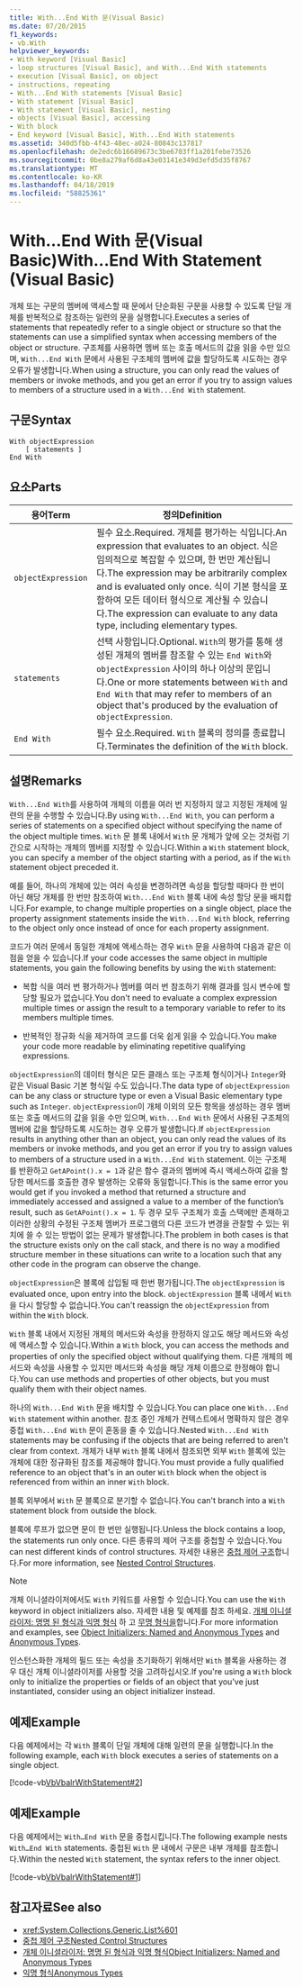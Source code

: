 ```yaml
---
title: With...End With 문(Visual Basic)
ms.date: 07/20/2015
f1_keywords:
- vb.With
helpviewer_keywords:
- With keyword [Visual Basic]
- loop structures [Visual Basic], and With...End With statements
- execution [Visual Basic], on object
- instructions, repeating
- With...End With statements [Visual Basic]
- With statement [Visual Basic]
- With statement [Visual Basic], nesting
- objects [Visual Basic], accessing
- With block
- End keyword [Visual Basic], With...End With statements
ms.assetid: 340d5fbb-4f43-48ec-a024-80843c137817
ms.openlocfilehash: de2edc6b16689673c3be6703ff1a201febe73526
ms.sourcegitcommit: 0be8a279af6d8a43e03141e349d3efd5d35f8767
ms.translationtype: MT
ms.contentlocale: ko-KR
ms.lasthandoff: 04/18/2019
ms.locfileid: "58825361"
---
```

# <a name="withend-with-statement-visual-basic"></a><span data-ttu-id="28c7a-102">With...End With 문(Visual Basic)</span><span class="sxs-lookup"><span data-stu-id="28c7a-102">With...End With Statement (Visual Basic)</span></span>
<span data-ttu-id="28c7a-103">개체 또는 구문의 멤버에 액세스할 때 문에서 단순화된 구문을 사용할 수 있도록 단일 개체를 반복적으로 참조하는 일련의 문을 실행합니다.</span><span class="sxs-lookup"><span data-stu-id="28c7a-103">Executes a series of statements that repeatedly refer to a single object or structure so that the statements can use a simplified syntax when accessing members of the object or structure.</span></span>  <span data-ttu-id="28c7a-104">구조체를 사용하면 멤버 또는 호출 메서드의 값을 읽을 수만 있으며, `With...End With` 문에서 사용된 구조체의 멤버에 값을 할당하도록 시도하는 경우 오류가 발생합니다.</span><span class="sxs-lookup"><span data-stu-id="28c7a-104">When using a structure, you can only read the values of members or invoke methods, and you get an error if you try to assign values to members of a structure used in a `With...End With` statement.</span></span>  
  
## <a name="syntax"></a><span data-ttu-id="28c7a-105">구문</span><span class="sxs-lookup"><span data-stu-id="28c7a-105">Syntax</span></span>  
  
```  
With objectExpression  
    [ statements ]  
End With  
```  
  
## <a name="parts"></a><span data-ttu-id="28c7a-106">요소</span><span class="sxs-lookup"><span data-stu-id="28c7a-106">Parts</span></span>  
  
|<span data-ttu-id="28c7a-107">용어</span><span class="sxs-lookup"><span data-stu-id="28c7a-107">Term</span></span>|<span data-ttu-id="28c7a-108">정의</span><span class="sxs-lookup"><span data-stu-id="28c7a-108">Definition</span></span>|  
|---|---|  
|`objectExpression`|<span data-ttu-id="28c7a-109">필수 요소.</span><span class="sxs-lookup"><span data-stu-id="28c7a-109">Required.</span></span> <span data-ttu-id="28c7a-110">개체를 평가하는 식입니다.</span><span class="sxs-lookup"><span data-stu-id="28c7a-110">An expression that evaluates to an object.</span></span> <span data-ttu-id="28c7a-111">식은 임의적으로 복잡할 수 있으며, 한 번만 계산됩니다.</span><span class="sxs-lookup"><span data-stu-id="28c7a-111">The expression may be arbitrarily complex and is evaluated only once.</span></span> <span data-ttu-id="28c7a-112">식이 기본 형식을 포함하여 모든 데이터 형식으로 계산될 수 있습니다.</span><span class="sxs-lookup"><span data-stu-id="28c7a-112">The expression can evaluate to any data type, including elementary types.</span></span>|  
|`statements`|<span data-ttu-id="28c7a-113">선택 사항입니다.</span><span class="sxs-lookup"><span data-stu-id="28c7a-113">Optional.</span></span> <span data-ttu-id="28c7a-114">`With`의 평가를 통해 생성된 개체의 멤버를 참조할 수 있는 `End With`와 `objectExpression` 사이의 하나 이상의 문입니다.</span><span class="sxs-lookup"><span data-stu-id="28c7a-114">One or more statements between `With` and `End With` that may refer to members of an object that's produced by the evaluation of `objectExpression`.</span></span>|  
|`End With`|<span data-ttu-id="28c7a-115">필수 요소.</span><span class="sxs-lookup"><span data-stu-id="28c7a-115">Required.</span></span> <span data-ttu-id="28c7a-116">`With` 블록의 정의를 종료합니다.</span><span class="sxs-lookup"><span data-stu-id="28c7a-116">Terminates the definition of the `With` block.</span></span>|  
  
## <a name="remarks"></a><span data-ttu-id="28c7a-117">설명</span><span class="sxs-lookup"><span data-stu-id="28c7a-117">Remarks</span></span>  
 <span data-ttu-id="28c7a-118">`With...End With`를 사용하여 개체의 이름을 여러 번 지정하지 않고 지정된 개체에 일련의 문을 수행할 수 있습니다.</span><span class="sxs-lookup"><span data-stu-id="28c7a-118">By using `With...End With`, you can perform a series of statements on a specified object without specifying the name of the object multiple times.</span></span> <span data-ttu-id="28c7a-119">`With` 문 블록 내에서 `With` 문 개체가 앞에 오는 것처럼 기간으로 시작하는 개체의 멤버를 지정할 수 있습니다.</span><span class="sxs-lookup"><span data-stu-id="28c7a-119">Within a `With` statement block, you can specify a member of the object starting with a period, as if the `With` statement object preceded it.</span></span>  
  
 <span data-ttu-id="28c7a-120">예를 들어, 하나의 개체에 있는 여러 속성을 변경하려면 속성을 할당할 때마다 한 번이 아닌 해당 개체를 한 번만 참조하여 `With...End With` 블록 내에 속성 할당 문을 배치합니다.</span><span class="sxs-lookup"><span data-stu-id="28c7a-120">For example, to change multiple properties on a single object, place the property assignment statements inside the `With...End With` block, referring to the object only once instead of once for each property assignment.</span></span>  
  
 <span data-ttu-id="28c7a-121">코드가 여러 문에서 동일한 개체에 액세스하는 경우 `With` 문을 사용하여 다음과 같은 이점을 얻을 수 있습니다.</span><span class="sxs-lookup"><span data-stu-id="28c7a-121">If your code accesses the same object in multiple statements, you gain the following benefits by using the `With` statement:</span></span>  
  
-   <span data-ttu-id="28c7a-122">복합 식을 여러 번 평가하거나 멤버를 여러 번 참조하기 위해 결과를 임시 변수에 할당할 필요가 없습니다.</span><span class="sxs-lookup"><span data-stu-id="28c7a-122">You don't need to evaluate a complex expression multiple times or assign the result to a temporary variable to refer to its members multiple times.</span></span>  
  
-   <span data-ttu-id="28c7a-123">반복적인 정규화 식을 제거하여 코드를 더욱 쉽게 읽을 수 있습니다.</span><span class="sxs-lookup"><span data-stu-id="28c7a-123">You make your code more readable by eliminating repetitive qualifying expressions.</span></span>  
  
 <span data-ttu-id="28c7a-124">`objectExpression`의 데이터 형식은 모든 클래스 또는 구조체 형식이거나 `Integer`와 같은 Visual Basic 기본 형식일 수도 있습니다.</span><span class="sxs-lookup"><span data-stu-id="28c7a-124">The data type of `objectExpression` can be any class or structure type or even a Visual Basic elementary type such as `Integer`.</span></span>  <span data-ttu-id="28c7a-125">`objectExpression`이 개체 이외의 모든 항목을 생성하는 경우 멤버 또는 호출 메서드의 값을 읽을 수만 있으며, `With...End With` 문에서 사용된 구조체의 멤버에 값을 할당하도록 시도하는 경우 오류가 발생합니다.</span><span class="sxs-lookup"><span data-stu-id="28c7a-125">If `objectExpression` results in anything other than an object, you can only read the values of its members or invoke methods, and you get an error if you try to assign values to members of a structure used in a `With...End With` statement.</span></span>  <span data-ttu-id="28c7a-126">이는 구조체를 반환하고 `GetAPoint().x = 1`과 같은 함수 결과의 멤버에 즉시 액세스하여 값을 할당한 메서드를 호출한 경우 발생하는 오류와 동일합니다.</span><span class="sxs-lookup"><span data-stu-id="28c7a-126">This is the same error you would get if you invoked a method that returned a structure and immediately accessed and assigned a value to a member of the function’s result, such as `GetAPoint().x = 1`.</span></span>  <span data-ttu-id="28c7a-127">두 경우 모두 구조체가 호출 스택에만 존재하고 이러한 상황의 수정된 구조체 멤버가 프로그램의 다른 코드가 변경을 관찰할 수 있는 위치에 쓸 수 있는 방법이 없는 문제가 발생합니다.</span><span class="sxs-lookup"><span data-stu-id="28c7a-127">The problem in both cases is that the structure exists only on the call stack, and there is no way a modified structure member in these situations can write to  a location such that any other code in the program can observe the change.</span></span>  
  
 <span data-ttu-id="28c7a-128">`objectExpression`은 블록에 삽입될 때 한번 평가됩니다.</span><span class="sxs-lookup"><span data-stu-id="28c7a-128">The `objectExpression` is evaluated once, upon entry into the block.</span></span> <span data-ttu-id="28c7a-129">`objectExpression` 블록 내에서 `With`을 다시 할당할 수 없습니다.</span><span class="sxs-lookup"><span data-stu-id="28c7a-129">You can't reassign the `objectExpression` from within the `With` block.</span></span>  
  
 <span data-ttu-id="28c7a-130">`With` 블록 내에서 지정된 개체의 메서드와 속성을 한정하지 않고도 해당 메서드와 속성에 액세스할 수 있습니다.</span><span class="sxs-lookup"><span data-stu-id="28c7a-130">Within a `With` block, you can access the methods and properties of only the specified object without qualifying them.</span></span> <span data-ttu-id="28c7a-131">다른 개체의 메서드와 속성을 사용할 수 있지만 메서드와 속성을 해당 개체 이름으로 한정해야 합니다.</span><span class="sxs-lookup"><span data-stu-id="28c7a-131">You can use methods and properties of other objects, but you must qualify them with their object names.</span></span>  
  
 <span data-ttu-id="28c7a-132">하나의 `With...End With` 문을 배치할 수 있습니다.</span><span class="sxs-lookup"><span data-stu-id="28c7a-132">You can place one `With...End With` statement within another.</span></span> <span data-ttu-id="28c7a-133">참조 중인 개체가 컨텍스트에서 명확하지 않은 경우 중첩 `With...End With` 문이 혼동을 줄 수 있습니다.</span><span class="sxs-lookup"><span data-stu-id="28c7a-133">Nested `With...End With` statements may be confusing if the objects that are being referred to aren't clear from context.</span></span> <span data-ttu-id="28c7a-134">개체가 내부 `With` 블록 내에서 참조되면 외부 `With` 블록에 있는 개체에 대한 정규화된 참조를 제공해야 합니다.</span><span class="sxs-lookup"><span data-stu-id="28c7a-134">You must provide a fully qualified reference to an object that's in an outer `With` block when the object is referenced from within an inner `With` block.</span></span>  
  
 <span data-ttu-id="28c7a-135">블록 외부에서 `With` 문 블록으로 분기할 수 없습니다.</span><span class="sxs-lookup"><span data-stu-id="28c7a-135">You can't branch into a `With` statement block from outside the block.</span></span>  
  
 <span data-ttu-id="28c7a-136">블록에 루프가 없으면 문이 한 번만 실행됩니다.</span><span class="sxs-lookup"><span data-stu-id="28c7a-136">Unless the block contains a loop, the statements run only once.</span></span> <span data-ttu-id="28c7a-137">다른 종류의 제어 구조를 중첩할 수 있습니다.</span><span class="sxs-lookup"><span data-stu-id="28c7a-137">You can nest different kinds of control structures.</span></span> <span data-ttu-id="28c7a-138">자세한 내용은 [중첩 제어 구조](../../../visual-basic/programming-guide/language-features/control-flow/nested-control-structures.md)합니다.</span><span class="sxs-lookup"><span data-stu-id="28c7a-138">For more information, see [Nested Control Structures](../../../visual-basic/programming-guide/language-features/control-flow/nested-control-structures.md).</span></span>  
  
> [!NOTE]
>  <span data-ttu-id="28c7a-139">개체 이니셜라이저에서도 `With` 키워드를 사용할 수 있습니다.</span><span class="sxs-lookup"><span data-stu-id="28c7a-139">You can use the `With` keyword in object initializers also.</span></span> <span data-ttu-id="28c7a-140">자세한 내용 및 예제를 참조 하세요. [개체 이니셜라이저: 명명 된 형식과 익명 형식](../../../visual-basic/programming-guide/language-features/objects-and-classes/object-initializers-named-and-anonymous-types.md) 하 고 [무명 형식을](../../../visual-basic/programming-guide/language-features/objects-and-classes/anonymous-types.md)합니다.</span><span class="sxs-lookup"><span data-stu-id="28c7a-140">For more information and examples, see [Object Initializers: Named and Anonymous Types](../../../visual-basic/programming-guide/language-features/objects-and-classes/object-initializers-named-and-anonymous-types.md) and [Anonymous Types](../../../visual-basic/programming-guide/language-features/objects-and-classes/anonymous-types.md).</span></span>  
>   
>  <span data-ttu-id="28c7a-141">인스턴스화한 개체의 필드 또는 속성을 초기화하기 위해서만 `With` 블록을 사용하는 경우 대신 개체 이니셜라이저를 사용할 것을 고려하십시오.</span><span class="sxs-lookup"><span data-stu-id="28c7a-141">If you're using a `With` block only to initialize the properties or fields of an object that you've just instantiated, consider using an object initializer instead.</span></span>  
  
## <a name="example"></a><span data-ttu-id="28c7a-142">예제</span><span class="sxs-lookup"><span data-stu-id="28c7a-142">Example</span></span>  
 <span data-ttu-id="28c7a-143">다음 예제에서는 각 `With` 블록이 단일 개체에 대해 일련의 문을 실행합니다.</span><span class="sxs-lookup"><span data-stu-id="28c7a-143">In the following example, each `With` block executes a series of statements on a single object.</span></span>  
  
 [!code-vb[VbVbalrWithStatement#2](~/samples/snippets/visualbasic/VS_Snippets_VBCSharp/vbvbalrwithstatement/vb/mainwindow.xaml.vb#2)]  
  
## <a name="example"></a><span data-ttu-id="28c7a-144">예제</span><span class="sxs-lookup"><span data-stu-id="28c7a-144">Example</span></span>  
 <span data-ttu-id="28c7a-145">다음 예제에서는 `With…End With` 문을 중첩시킵니다.</span><span class="sxs-lookup"><span data-stu-id="28c7a-145">The following example nests `With…End With` statements.</span></span> <span data-ttu-id="28c7a-146">중첩된 `With` 문 내에서 구문은 내부 개체를 참조합니다.</span><span class="sxs-lookup"><span data-stu-id="28c7a-146">Within the nested `With` statement, the syntax refers to the inner object.</span></span>  
  
 [!code-vb[VbVbalrWithStatement#1](~/samples/snippets/visualbasic/VS_Snippets_VBCSharp/vbvbalrwithstatement/vb/mainwindow.xaml.vb#1)]  
  
## <a name="see-also"></a><span data-ttu-id="28c7a-147">참고자료</span><span class="sxs-lookup"><span data-stu-id="28c7a-147">See also</span></span>

- <xref:System.Collections.Generic.List%601>
- [<span data-ttu-id="28c7a-148">중첩 제어 구조</span><span class="sxs-lookup"><span data-stu-id="28c7a-148">Nested Control Structures</span></span>](../../../visual-basic/programming-guide/language-features/control-flow/nested-control-structures.md)
- [<span data-ttu-id="28c7a-149">개체 이니셜라이저: 명명 된 형식과 익명 형식</span><span class="sxs-lookup"><span data-stu-id="28c7a-149">Object Initializers: Named and Anonymous Types</span></span>](../../../visual-basic/programming-guide/language-features/objects-and-classes/object-initializers-named-and-anonymous-types.md)
- [<span data-ttu-id="28c7a-150">익명 형식</span><span class="sxs-lookup"><span data-stu-id="28c7a-150">Anonymous Types</span></span>](../../../visual-basic/programming-guide/language-features/objects-and-classes/anonymous-types.md)
